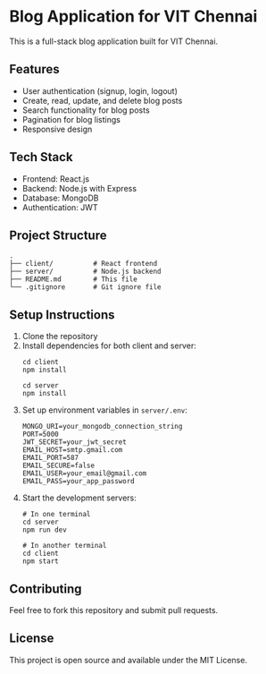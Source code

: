 # Blog Application for VIT Chennai

This is a full-stack blog application built for VIT Chennai.

## Features
- User authentication (signup, login, logout)
- Create, read, update, and delete blog posts
- Search functionality for blog posts
- Pagination for blog listings
- Responsive design

## Tech Stack
- Frontend: React.js
- Backend: Node.js with Express
- Database: MongoDB
- Authentication: JWT

## Project Structure
```
.
├── client/          # React frontend
├── server/          # Node.js backend
├── README.md        # This file
└── .gitignore       # Git ignore file
```

## Setup Instructions

1. Clone the repository
2. Install dependencies for both client and server:
   ```
   cd client
   npm install
   
   cd server
   npm install
   ```
3. Set up environment variables in `server/.env`:
   ```
   MONGO_URI=your_mongodb_connection_string
   PORT=5000
   JWT_SECRET=your_jwt_secret
   EMAIL_HOST=smtp.gmail.com
   EMAIL_PORT=587
   EMAIL_SECURE=false
   EMAIL_USER=your_email@gmail.com
   EMAIL_PASS=your_app_password
   ```
4. Start the development servers:
   ```
   # In one terminal
   cd server
   npm run dev
   
   # In another terminal
   cd client
   npm start
   ```

## Contributing
Feel free to fork this repository and submit pull requests.

## License
This project is open source and available under the MIT License.
